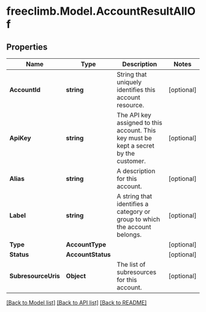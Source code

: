 # freeclimb.Model.AccountResultAllOf

## Properties

Name | Type | Description | Notes
------------ | ------------- | ------------- | -------------
**AccountId** | **string** | String that uniquely identifies this account resource. | [optional] 
**ApiKey** | **string** | The API key assigned to this account. This key must be kept a secret by the customer. | [optional] 
**Alias** | **string** | A description for this account. | [optional] 
**Label** | **string** | A string that identifies a category or group to which the account belongs. | [optional] 
**Type** | **AccountType** |  | [optional] 
**Status** | **AccountStatus** |  | [optional] 
**SubresourceUris** | **Object** | The list of subresources for this account. | [optional] 

[[Back to Model list]](../README.md#documentation-for-models) [[Back to API list]](../README.md#documentation-for-api-endpoints) [[Back to README]](../README.md)

